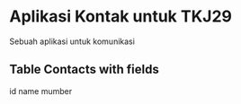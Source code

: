 # Aplikasi Kontak untuk TKJ29
 Sebuah aplikasi untuk komunikasi
## Table Contacts with fields
id
name
mumber

